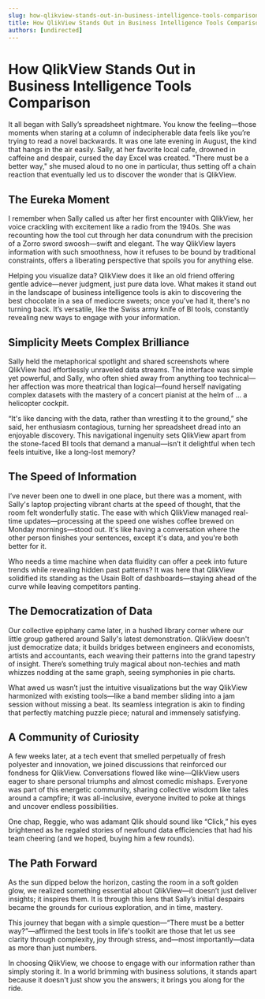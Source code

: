 ```yaml
---
slug: how-qlikview-stands-out-in-business-intelligence-tools-comparison
title: How QlikView Stands Out in Business Intelligence Tools Comparison
authors: [undirected]
---
```



# How QlikView Stands Out in Business Intelligence Tools Comparison

It all began with Sally’s spreadsheet nightmare. You know the feeling—those moments when staring at a column of indecipherable data feels like you’re trying to read a novel backwards. It was one late evening in August, the kind that hangs in the air easily. Sally, at her favorite local cafe, drowned in caffeine and despair, cursed the day Excel was created. "There must be a better way," she mused aloud to no one in particular, thus setting off a chain reaction that eventually led us to discover the wonder that is QlikView.

## The Eureka Moment

I remember when Sally called us after her first encounter with QlikView, her voice crackling with excitement like a radio from the 1940s. She was recounting how the tool cut through her data conundrum with the precision of a Zorro sword swoosh—swift and elegant. The way QlikView layers information with such smoothness, how it refuses to be bound by traditional constraints, offers a liberating perspective that spoils you for anything else.

Helping you visualize data? QlikView does it like an old friend offering gentle advice—never judgment, just pure data love. What makes it stand out in the landscape of business intelligence tools is akin to discovering the best chocolate in a sea of mediocre sweets; once you've had it, there's no turning back. It’s versatile, like the Swiss army knife of BI tools, constantly revealing new ways to engage with your information.

## Simplicity Meets Complex Brilliance

Sally held the metaphorical spotlight and shared screenshots where QlikView had effortlessly unraveled data streams. The interface was simple yet powerful, and Sally, who often shied away from anything too technical—her affection was more theatrical than logical—found herself navigating complex datasets with the mastery of a concert pianist at the helm of … a helicopter cockpit.

“It's like dancing with the data, rather than wrestling it to the ground,” she said, her enthusiasm contagious, turning her spreadsheet dread into an enjoyable discovery. This navigational ingenuity sets QlikView apart from the stone-faced BI tools that demand a manual—isn’t it delightful when tech feels intuitive, like a long-lost memory?

## The Speed of Information

I’ve never been one to dwell in one place, but there was a moment, with Sally's laptop projecting vibrant charts at the speed of thought, that the room felt wonderfully static. The ease with which QlikView managed real-time updates—processing at the speed one wishes coffee brewed on Monday mornings—stood out. It's like having a conversation where the other person finishes your sentences, except it's data, and you're both better for it.

Who needs a time machine when data fluidity can offer a peek into future trends while revealing hidden past patterns? It was here that QlikView solidified its standing as the Usain Bolt of dashboards—staying ahead of the curve while leaving competitors panting.

## The Democratization of Data

Our collective epiphany came later, in a hushed library corner where our little group gathered around Sally's latest demonstration. QlikView doesn't just democratize data; it builds bridges between engineers and economists, artists and accountants, each weaving their patterns into the grand tapestry of insight. There’s something truly magical about non-techies and math whizzes nodding at the same graph, seeing symphonies in pie charts.

What awed us wasn’t just the intuitive visualizations but the way QlikView harmonized with existing tools—like a band member sliding into a jam session without missing a beat. Its seamless integration is akin to finding that perfectly matching puzzle piece; natural and immensely satisfying.

## A Community of Curiosity

A few weeks later, at a tech event that smelled perpetually of fresh polyester and innovation, we joined discussions that reinforced our fondness for QlikView. Conversations flowed like wine—QlikView users eager to share personal triumphs and almost comedic mishaps. Everyone was part of this energetic community, sharing collective wisdom like tales around a campfire; it was all-inclusive, everyone invited to poke at things and uncover endless possibilities.

One chap, Reggie, who was adamant Qlik should sound like “Click,” his eyes brightened as he regaled stories of newfound data efficiencies that had his team cheering (and we hoped, buying him a few rounds).

## The Path Forward

As the sun dipped below the horizon, casting the room in a soft golden glow, we realized something essential about QlikView—it doesn’t just deliver insights; it inspires them. It is through this lens that Sally’s initial despairs became the grounds for curious exploration, and in time, mastery.

This journey that began with a simple question—“There must be a better way?”—affirmed the best tools in life's toolkit are those that let us see clarity through complexity, joy through stress, and—most importantly—data as more than just numbers.

In choosing QlikView, we choose to engage with our information rather than simply storing it. In a world brimming with business solutions, it stands apart because it doesn't just show you the answers; it brings you along for the ride.